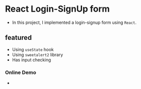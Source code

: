 # React Login-SignUp form
* In this project, I implemented a login-signup form using `React`.
## featured
* Using `useState` hook
* Using `sweetalert2` library
* Has input checking
### Online Demo
* 

